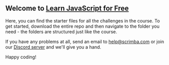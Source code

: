 ## Welcome to [Learn JavaScript for Free](https://scrimba.com/learn/learnjavascript?utm_source=scrimba&utm_medium=scrim&utm_campaign=learn_javascript_launch&utm_content=fcc)

Here, you can find the starter files for all the challenges in the course. To get started, download the entire repo and then navigate to the folder you need - the folders are structured just like the course. 

If you have any problems at all, send an email to help@scrimba.com or join our [Discord server](https://scrimba.com/discord) and we'll give you a hand. 

Happy coding!
